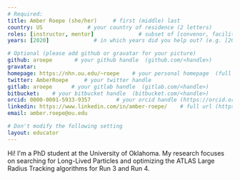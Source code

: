 ```yaml
---
# Required:
title: Amber Roepe (she/her)     # first (middle) last
country: US              # your country of residence (2 letters)
roles: [instructor, mentor]              # subset of [convenor, facilitator, instructor, mentor]
years: [2020]              # in which years did you help out? (e.g. [2020, 2019])

# Optional (please add github or gravatar for your picture)
github: aroepe       # your github handle  (github.com/<handle>)
gravatar:
homepage: https://nhn.ou.edu/~roepe    # your personal homepage  (full url)
twitter: AmberRoepe     # your twitter handle 
gitlab: aroepe      # your gitlab handle  (gitlab.com/<handle>)
bitbucket:    # your bitbucket handle  (bitbucket.com/<handle>)
orcid: 0000-0001-5933-9357        # your orcid handle (https://orcid.org/<handle>)
linkedin: https://www.linkedin.com/in/amber-roepe/    # full url (https://linkedin.com/in/your-name-some-hex-code)
email: amber.roepe@ou.edu

# Don't modify the following setting
layout: educator
---
```


<!-- Write something about yourself here (if you want)! 
You can use Markdown syntax to style this page.
-->

Hi! I'm a PhD student at the University of Oklahoma. My research focuses on searching for Long-Lived Particles and optimizing the ATLAS Large Radius Tracking algorithms for Run 3 and Run 4. 